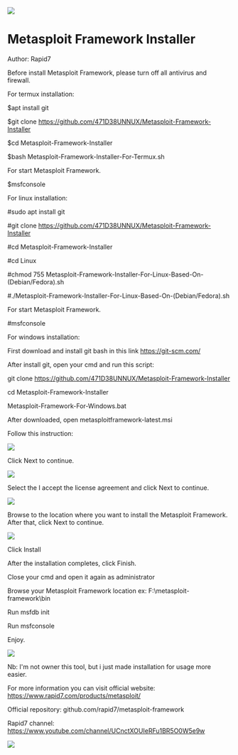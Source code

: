 ![](Metasploit-1.png)

# Metasploit Framework Installer

Author: Rapid7

Before install Metasploit Framework, please turn off all antivirus and firewall.

For termux installation:

$apt install git

$git clone https://github.com/471D38UNNUX/Metasploit-Framework-Installer

$cd Metasploit-Framework-Installer

$bash Metasploit-Framework-Installer-For-Termux.sh

For start Metasploit Framework.

$msfconsole

For linux installation:

#sudo apt install git

#git clone https://github.com/471D38UNNUX/Metasploit-Framework-Installer

#cd Metasploit-Framework-Installer

#cd Linux

#chmod 755 Metasploit-Framework-Installer-For-Linux-Based-On-(Debian/Fedora).sh

#./Metasploit-Framework-Installer-For-Linux-Based-On-(Debian/Fedora).sh

For start Metasploit Framework.

#msfconsole

For windows installation:

First download and install git bash in this link https://git-scm.com/

After install git, open your cmd and run this script:

git clone https://github.com/471D38UNNUX/Metasploit-Framework-Installer

cd Metasploit-Framework-Installer

Metasploit-Framework-For-Windows.bat

After downloaded, open metasploitframework-latest.msi

Follow this instruction:

![](205649e-msf-windows-welcome.png)

Click Next to continue.

![](96500cd-msf-windows-license.png)

Select the I accept the license agreement and click Next to continue.

![](df9cc20-msf-windows-dir.png)

Browse to the location where you want to install the Metasploit Framework. After that, click Next to continue.

![](557c5f0-msf-windows-install.png)

Click Install

After the installation completes, click Finish.

Close your cmd and open it again as administrator

Browse your Metasploit Framework location ex: F:\metasploit-framework\bin

Run msfdb init

Run msfconsole

Enjoy.

![](fery_metasploit.png)

Nb: I'm not owner this tool, but i just made installation for usage more easier.

For more information you can visit official website: https://www.rapid7.com/products/metasploit/

Official repository: github.com/rapid7/metasploit-framework

Rapid7 channel: https://www.youtube.com/channel/UCnctXOUIeRFu1BR5O0W5e9w

![](rapid7-logo.jpg)
